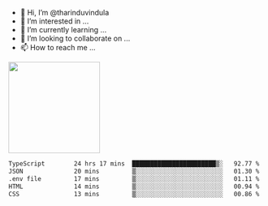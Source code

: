 - 👋 Hi, I’m @tharinduvindula
- 👀 I’m interested in ...
- 🌱 I’m currently learning ...
- 💞️ I’m looking to collaborate on ...
- 📫 How to reach me ...

<!---
tharinduvindula/tharinduvindula is a ✨ special ✨ repository because its `README.md` (this file) appears on your GitHub profile.
You can click the Preview link to take a look at your changes.
--->

<img height="180em" src="https://github-readme-stats.vercel.app/api?username=tharinduvindula&show_icons=true&hide_border=false&&count_private=true&include_all_commits=true" />


<!--START_SECTION:waka-->

```txt
TypeScript        24 hrs 17 mins  ███████████████████████▒░   92.77 %
JSON              20 mins         ▒░░░░░░░░░░░░░░░░░░░░░░░░   01.30 %
.env file         17 mins         ▒░░░░░░░░░░░░░░░░░░░░░░░░   01.11 %
HTML              14 mins         ▒░░░░░░░░░░░░░░░░░░░░░░░░   00.94 %
CSS               13 mins         ▒░░░░░░░░░░░░░░░░░░░░░░░░   00.86 %
```

<!--END_SECTION:waka-->

